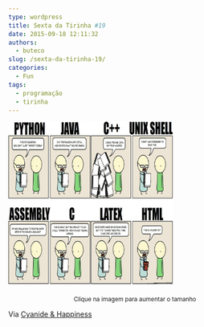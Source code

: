 ```yaml
---
type: wordpress
title: Sexta da Tirinha #19
date: 2015-09-18 12:11:32
authors:
  - buteco
slug: /sexta-da-tirinha-19/
categories:
  - Fun
tags:
  - programação
  - tirinha
---
```


<a href="/images/wp-content/uploads/2015/09/programming_languages.jpg" target="_blank"><img class="aligncenter" src="/images/wp-content/uploads/2015/09/programming_languages.jpg" alt="Linguagens de Programação" width="65%" height="65%" /></a>
<p style="text-align: center;"><small>Clique na imagem para aumentar o tamanho</small></p>
Via <a href="http://explosm.net/" target="_blank">Cyanide &amp; Happiness</a>